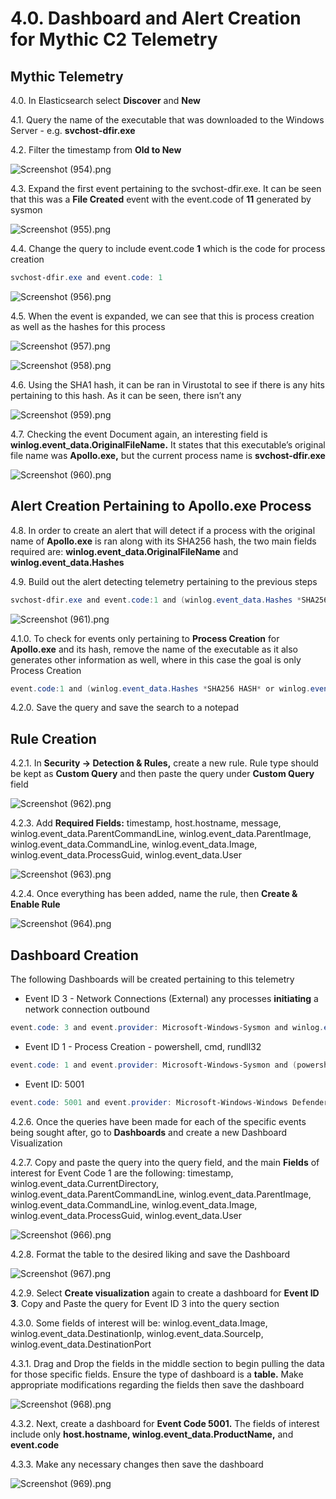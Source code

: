# 4.0. Dashboard and Alert Creation for Mythic C2 Telemetry

## Mythic Telemetry

4.0. In Elasticsearch select **Discover** and **New** 

4.1. Query the name of the executable that was downloaded to the Windows Server - e.g. **svchost-dfir.exe**

4.2. Filter the timestamp from **Old to New** 

![Screenshot (954).png](https://prod-files-secure.s3.us-west-2.amazonaws.com/246692bd-cf92-4f91-8b4e-6d4c15c8bf7a/7df1d686-b4ab-44b4-b618-7a41149ea438/Screenshot_(954).png)

4.3. Expand the first event pertaining to the svchost-dfir.exe. It can be seen that this was a **File Created** event with the event.code of **11** generated by sysmon

![Screenshot (955).png](https://prod-files-secure.s3.us-west-2.amazonaws.com/246692bd-cf92-4f91-8b4e-6d4c15c8bf7a/a4bdd500-e64c-402b-96c3-a16a27e6ad06/Screenshot_(955).png)

4.4. Change the query to include event.code **1** which is the code for process creation

```powershell
svchost-dfir.exe and event.code: 1 
```

![Screenshot (956).png](https://prod-files-secure.s3.us-west-2.amazonaws.com/246692bd-cf92-4f91-8b4e-6d4c15c8bf7a/f59370e3-2fa1-43f4-b2c8-89492efd4f3d/Screenshot_(956).png)

4.5. When the event is expanded, we can see that this is process creation as well as the hashes for this process

![Screenshot (957).png](https://prod-files-secure.s3.us-west-2.amazonaws.com/246692bd-cf92-4f91-8b4e-6d4c15c8bf7a/de7fa21e-1afe-4267-94a0-13d340c8183d/Screenshot_(957).png)

![Screenshot (958).png](https://prod-files-secure.s3.us-west-2.amazonaws.com/246692bd-cf92-4f91-8b4e-6d4c15c8bf7a/a6880333-c8e6-405f-b044-09895feaea61/Screenshot_(958).png)

4.6. Using the SHA1 hash, it can be ran in Virustotal to see if there is any hits pertaining to this hash. As it can be seen, there isn’t any 

![Screenshot (959).png](https://prod-files-secure.s3.us-west-2.amazonaws.com/246692bd-cf92-4f91-8b4e-6d4c15c8bf7a/31370ab8-fe0f-42d4-bff1-68b5fcd8d6f0/Screenshot_(959).png)

4.7. Checking the event Document again, an interesting field is **winlog.event_data.OriginalFileName.** It states that this executable’s original file name was **Apollo.exe,** but the current process name is **svchost-dfir.exe**

![Screenshot (960).png](https://prod-files-secure.s3.us-west-2.amazonaws.com/246692bd-cf92-4f91-8b4e-6d4c15c8bf7a/c28f76d3-61c6-4a25-abdc-b4c858cf9bc5/Screenshot_(960).png)

## Alert Creation Pertaining to Apollo.exe Process

4.8. In order to create an alert that will detect if a process with the original name of **Apollo.exe** is ran along with its SHA256 hash, the two main fields required are: **winlog.event_data.OriginalFileName** and **winlog.event_data.Hashes**

4.9. Build out the alert detecting telemetry pertaining to the previous steps

```powershell
svchost-dfir.exe and event.code:1 and (winlog.event_data.Hashes *SHA256 HASH* or winlog.event_data.OriginalFileName: Apollo.exe)
```

![Screenshot (961).png](https://prod-files-secure.s3.us-west-2.amazonaws.com/246692bd-cf92-4f91-8b4e-6d4c15c8bf7a/c965852f-4ebf-40af-8594-cfb4b1617c0f/Screenshot_(961).png)

4.1.0. To check for events only pertaining to **Process Creation** for **Apollo.exe** and its hash, remove the name of the executable as it also generates other information as well, where in this case the goal is only Process Creation

```powershell
event.code:1 and (winlog.event_data.Hashes *SHA256 HASH* or winlog.event_data.OriginalFileName: Apollo.exe)
```

4.2.0. Save the query and save the search to a notepad

## Rule Creation

4.2.1. In **Security → Detection & Rules,** create a new rule. Rule type should be kept as **Custom Query** and then paste the query under **Custom Query** field

![Screenshot (962).png](https://prod-files-secure.s3.us-west-2.amazonaws.com/246692bd-cf92-4f91-8b4e-6d4c15c8bf7a/e48ba7ad-9ba4-444c-bd47-677150e09ad0/Screenshot_(962).png)

4.2.3. Add **Required Fields:** timestamp, host.hostname, message, winlog.event_data.ParentCommandLine, winlog.event_data.ParentImage, winlog.event_data.CommandLine, winlog.event_data.Image, winlog.event_data.ProcessGuid, winlog.event_data.User

![Screenshot (963).png](https://prod-files-secure.s3.us-west-2.amazonaws.com/246692bd-cf92-4f91-8b4e-6d4c15c8bf7a/aafc471d-4566-4d87-adb4-91fe338faba0/Screenshot_(963).png)

4.2.4. Once everything has been added, name the rule, then **Create & Enable Rule**

![Screenshot (964).png](https://prod-files-secure.s3.us-west-2.amazonaws.com/246692bd-cf92-4f91-8b4e-6d4c15c8bf7a/67bbcc4e-12f7-4d3d-a3c0-fc9e632a33e9/Screenshot_(964).png)

## Dashboard Creation

The following Dashboards will be created pertaining to this telemetry

- Event ID 3 - Network Connections (External) any processes **initiating** a network connection outbound

```powershell
event.code: 3 and event.provider: Microsoft-Windows-Sysmon and winlog.event_data.Initiated: true 
```

- Event ID 1 - Process Creation - powershell, cmd, rundll32

```powershell
event.code: 1 and event.provider: Microsoft-Windows-Sysmon and (powershell or cmd or rundll32)
```

- Event ID: 5001

```powershell
event.code: 5001 and event.provider: Microsoft-Windows-Windows Defender
```

4.2.6. Once the queries have been made for each of the specific events being sought after, go to **Dashboards** and create a new Dashboard Visualization

4.2.7. Copy and paste the query into the query field, and the main **Fields** of interest for Event Code 1 are the following: timestamp, winlog.event_data.CurrentDirectory, winlog.event_data.ParentCommandLine, winlog.event_data.ParentImage, winlog.event_data.CommandLine, winlog.event_data.Image, winlog.event_data.ProcessGuid, winlog.event_data.User

![Screenshot (966).png](https://prod-files-secure.s3.us-west-2.amazonaws.com/246692bd-cf92-4f91-8b4e-6d4c15c8bf7a/8d036613-e5cc-45c2-9e97-8313bbf1da3f/Screenshot_(966).png)

4.2.8. Format the table to the desired liking and save the Dashboard

![Screenshot (967).png](https://prod-files-secure.s3.us-west-2.amazonaws.com/246692bd-cf92-4f91-8b4e-6d4c15c8bf7a/3a27d53a-f050-4025-bb80-609474e3b9a2/Screenshot_(967).png)

4.2.9. Select **Create visualization** again to create a dashboard for **Event ID 3**. Copy and Paste the query for Event ID 3 into the query section

4.3.0. Some fields of interest will be:  winlog.event_data.Image, winlog.event_data.DestinationIp, winlog.event_data.SourceIp, winlog.event_data.DestinationPort

4.3.1. Drag and Drop the fields in the middle section to begin pulling the data for those specific fields. Ensure the type of dashboard is a **table.** Make appropriate modifications regarding the fields then save the dashboard

![Screenshot (968).png](https://prod-files-secure.s3.us-west-2.amazonaws.com/246692bd-cf92-4f91-8b4e-6d4c15c8bf7a/a9ac2a8e-ad14-47fb-b0d4-03525660f2b8/Screenshot_(968).png)

4.3.2. Next, create a dashboard for **Event Code 5001.** The fields of interest include only **host.hostname, winlog.event_data.ProductName,** and **event.code**

4.3.3. Make any necessary changes then save the dashboard 

![Screenshot (969).png](https://prod-files-secure.s3.us-west-2.amazonaws.com/246692bd-cf92-4f91-8b4e-6d4c15c8bf7a/be2cc920-0bdf-429e-bd27-50f5dea9d491/Screenshot_(969).png)
